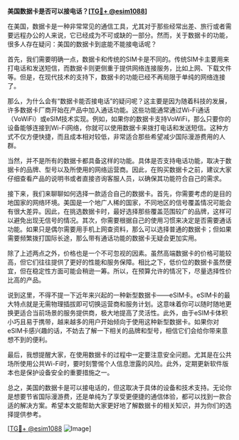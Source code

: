 **美国数据卡是否可以接电话？[[TG💪+ @esim1088](https://t.me/s/esim1088)]**

在美国，数据卡是一种非常常见的通信工具，尤其对于那些经常出差、旅行或者需要远程办公的人来说，它已经成为不可或缺的一部分。然而，关于数据卡的功能，很多人存在疑问：美国的数据卡到底能不能接电话呢？

首先，我们需要明确一点，数据卡和传统的SIM卡是不同的。传统SIM卡主要用来打电话和发送短信，而数据卡则更侧重于提供网络连接服务，比如上网、下载文件等。但是，在现代技术的支持下，数据卡的功能已经不再局限于单纯的网络连接了。

那么，为什么会有“数据卡能否接电话”的疑问呢？这主要是因为随着科技的发展，许多数据卡厂商开始在产品中加入通话功能。这些功能通常通过Wi-Fi通话（VoWiFi）或eSIM技术实现。例如，如果你的数据卡支持VoWiFi，那么只要你的设备能够连接到Wi-Fi网络，你就可以使用数据卡来拨打电话和发送短信。这种方式不仅方便快捷，而且成本相对较低，非常适合那些希望减少国际漫游费用的人群。

当然，并不是所有的数据卡都具备这样的功能。具体是否支持电话功能，取决于数据卡的品牌、型号以及所使用的网络运营商。因此，在购买数据卡之前，建议大家仔细查看产品的说明书或者直接咨询客服人员，以确保其功能符合自己的需求。

接下来，我们来聊聊如何选择一款适合自己的数据卡。首先，你需要考虑的是目的地国家的网络环境。美国是一个地广人稀的国家，不同地区的信号覆盖情况可能会有很大差异。因此，在挑选数据卡时，最好选择那些覆盖范围较广的品牌，这样可以避免出现无信号的情况。其次，你需要根据自己的使用习惯来决定是否需要通话功能。如果只是偶尔需要用手机上网查资料，那么可以选择普通的数据卡；但如果需要频繁拨打国际长途，那么带有通话功能的数据卡无疑会更加实用。

除了上述两点之外，价格也是一个不可忽视的因素。虽然高端数据卡的价格可能较高，但它们往往提供了更好的性能和服务保障。相比之下，低价位的数据卡虽然便宜，但在稳定性方面可能会稍逊一筹。所以，在预算允许的情况下，尽量选择性价比高的产品。

说到这里，不得不提一下近年来兴起的一种新型数据卡——eSIM卡。eSIM卡的最大特点就是无需物理插拔即可切换运营商和服务计划。这意味着你可以随时随地更换更适合当前场景的服务提供商，极大地提高了灵活性。此外，由于eSIM卡体积小巧且易于携带，越来越多的用户开始倾向于使用这种新型数据卡。如果你对eSIM卡感兴趣的话，不妨去了解一下相关的品牌和型号，相信它们会给你带来意想不到的便利。

最后，我想提醒大家，在使用数据卡的过程中一定要注意安全问题。尤其是在公共场所使用公共Wi-Fi时，要时刻警惕个人信息泄露的风险。此外，定期更新软件版本也是保护设备安全的重要措施之一。

总之，美国的数据卡是可以接电话的，但这取决于具体的设备和技术支持。无论你是想要节省国际漫游费，还是单纯为了享受更便捷的通信体验，都可以找到一款合适的解决方案。希望本文能帮助大家更好地了解数据卡的相关知识，并为你们的选择提供参考。

[[TG💪+ @esim1088](https://t.me/s/esim1088) ![Image](https://i.postimg.cc/4NQfJmqS/Snipaste-2025-05-13-00-14-12.png)]